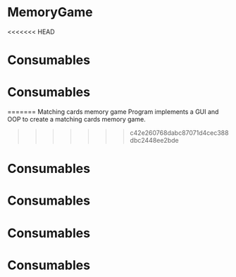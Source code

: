 # MemoryGame
<<<<<<< HEAD
# Consumables
# Consumables
=======
Matching cards memory game
Program implements a GUI and OOP to create a matching cards memory game.
>>>>>>> c42e260768dabc87071d4cec388dbc2448ee2bde
# Consumables
# Consumables
# Consumables
# Consumables
